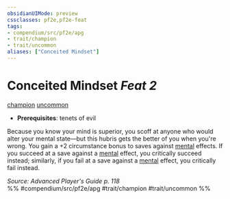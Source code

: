 ```yaml
---
obsidianUIMode: preview
cssclasses: pf2e,pf2e-feat
tags:
- compendium/src/pf2e/apg
- trait/champion
- trait/uncommon
aliases: ["Conceited Mindset"]
---
```

# Conceited Mindset  *Feat 2*  
[champion](rules/traits/champion.md "Champion Class Trait")  [uncommon](rules/traits/uncommon.md "Uncommon Rarity Trait")  

- **Prerequisites**: tenets of evil

Because you know your mind is superior, you scoff at anyone who would alter your mental state—but this hubris gets the better of you when you're wrong. You gain a +2 circumstance bonus to saves against [mental](rules/traits/mental.md "Mental Effect Trait") effects. If you succeed at a save against a [mental](rules/traits/mental.md "Mental Effect Trait") effect, you critically succeed instead; similarly, if you fail at a save against a [mental](rules/traits/mental.md "Mental Effect Trait") effect, you critically fail instead.

*Source: Advanced Player's Guide p. 118*  
%% #compendium/src/pf2e/apg #trait/champion #trait/uncommon %%